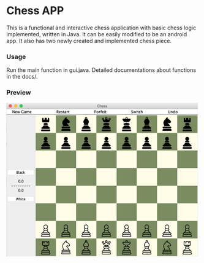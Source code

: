 # Chess APP
This is a functional and interactive chess application with basic chess logic implemented, written in Java. It can be easily modified to be an android app. It also has two newly created and implemented chess piece.<br>

### Usage
Run the main function in gui.java. Detailed documentations about functions in the docs/.

### Preview
<img width="500px" height="400px" src="example.png">

